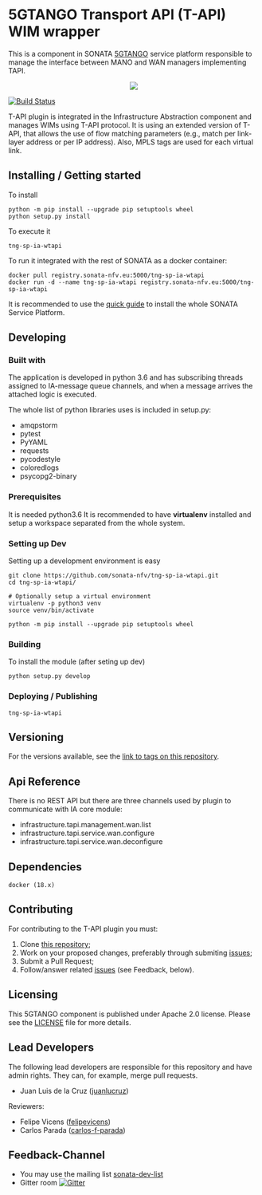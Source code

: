 # 5GTANGO Transport API (T-API) WIM wrapper
This is a component in SONATA [5GTANGO](http://www.5gtango.eu) service platform responsible to manage the interface between MANO and WAN managers implementing TAPI.

<p align="center"><img src="https://github.com/sonata-nfv/tng-api-gtw/wiki/images/sonata-5gtango-logo-500px.png" /></p>

[![Build Status](http://jenkins.sonata-nfv.eu/buildStatus/icon?job=tng-vnv-curator/master)](https://jenkins.sonata-nfv.eu/job/tng-vnv-curator)

T-API plugin is integrated in the Infrastructure Abstraction component and manages WIMs using T-API protocol. It is using an extended version of T-API, that allows the use of flow matching parameters (e.g., match per link-layer address or per IP address). Also, MPLS tags are used for each virtual link.

## Installing / Getting started

To install

```shell
python -m pip install --upgrade pip setuptools wheel
python setup.py install
```

To execute it

```shell
tng-sp-ia-wtapi
```


To run it integrated with the rest of SONATA as a docker container:

```shell
docker pull registry.sonata-nfv.eu:5000/tng-sp-ia-wtapi
docker run -d --name tng-sp-ia-wtapi registry.sonata-nfv.eu:5000/tng-sp-ia-wtapi
```
It is recommended to use the [quick guide](https://sonata-nfv.github.io/sp-installation) to install the whole SONATA Service Platform.

## Developing

### Built with

The application is developed in python 3.6 and  has subscribing threads assigned to IA-message queue channels, and when a message arrives the attached logic is executed.

The whole list of python libraries uses is included in setup.py:

 * amqpstorm
 * pytest
 * PyYAML
 * requests
 * pycodestyle
 * coloredlogs
 * psycopg2-binary
 
### Prerequisites

It is needed python3.6 It is recommended to have **virtualenv** installed and setup a workspace separated from the whole system.

### Setting up Dev

Setting up a development environment is easy

```shell
git clone https://github.com/sonata-nfv/tng-sp-ia-wtapi.git
cd tng-sp-ia-wtapi/

# Optionally setup a virtual environment
virtualenv -p python3 venv
source venv/bin/activate

python -m pip install --upgrade pip setuptools wheel
```

### Building

To install the module (after seting up dev)

```shell
python setup.py develop
```

### Deploying / Publishing

```shell
tng-sp-ia-wtapi
```

## Versioning

For the versions available, see the [link to tags on this repository](https://github.com/sonata-nfv/tng-sp-ia-wtapi/releases).

## Api Reference

There is no REST API but there are three channels used by plugin to communicate with IA core module:

 * infrastructure.tapi.management.wan.list
 * infrastructure.tapi.service.wan.configure
 * infrastructure.tapi.service.wan.deconfigure

## Dependencies

`docker (18.x)`

## Contributing
For contributing to the T-API plugin you must:

1. Clone [this repository](http://github.com/sonata-nfv/tng-sp-ia-wtapi);
1. Work on your proposed changes, preferably through submiting [issues](https://github.com/sonata-nfv/tng-sp-ia-wtapi/issues);
1. Submit a Pull Request;
1. Follow/answer related [issues](https://github.com/sonata-nfv/tng-sp-ia-wtapi/issues) (see Feedback, below).

## Licensing

This 5GTANGO component is published under Apache 2.0 license. Please see the [LICENSE](LICENSE) file for more details.

## Lead Developers

The following lead developers are responsible for this repository and have admin rights. They can, for example, merge pull requests.

* Juan Luis de la Cruz ([juanlucruz](https://github.com/juanlucruz))

Reviewers:

* Felipe Vicens ([felipevicens](https://github.com/felipevicens))
* Carlos Parada ([carlos-f-parada](https://github.com/carlos-f-parada))

## Feedback-Channel

- You may use the mailing list [sonata-dev-list](mailto:sonata-dev@lists.atosresearch.eu)
- Gitter room [![Gitter](https://badges.gitter.im/sonata-nfv/Lobby.svg)](https://gitter.im/sonata-nfv/Lobby?utm_source=badge&utm_medium=badge&utm_campaign=pr-badge)


